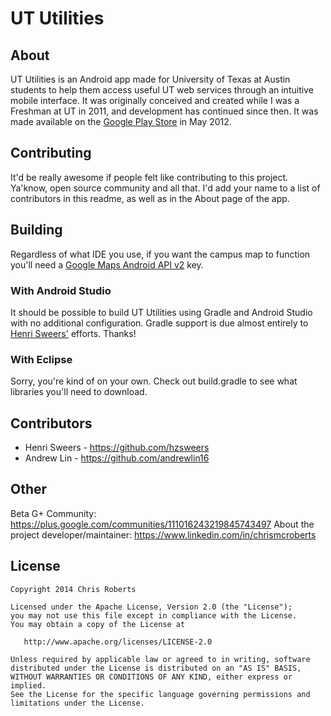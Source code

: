 # UT Utilities

## About
UT Utilities is an Android app made for University of Texas at Austin students to help them access useful UT web services through an intuitive mobile interface. It was originally conceived and created while I was a Freshman at UT in 2011, and development has continued since then. It was made available on the [Google Play Store](https://play.google.com/store/apps/details?id=com.nasageek.utexasutilities) in May 2012.

## Contributing
It'd be really awesome if people felt like contributing to this project. Ya'know, open source community and all that. I'd add your name to a list of contributors in this readme, as well as in the About page of the app.

## Building
Regardless of what IDE you use, if you want the campus map to function you'll need a [Google Maps Android API v2](https://developers.google.com/maps/documentation/android/start#get_an_android_certificate_and_the_google_maps_api_key) key.


### With Android Studio
It should be possible to build UT Utilities using Gradle and Android Studio with no additional configuration. Gradle support is due almost entirely to [Henri Sweers'](https://github.com/hzsweers) efforts. Thanks!

### With Eclipse
Sorry, you're kind of on your own. Check out build.gradle to see what libraries you'll need to download.

## Contributors
- Henri Sweers - https://github.com/hzsweers
- Andrew Lin - https://github.com/andrewlin16

## Other

Beta G+ Community: https://plus.google.com/communities/111016243219845743497
About the project developer/maintainer: https://www.linkedin.com/in/chrismcroberts

## License

    Copyright 2014 Chris Roberts

    Licensed under the Apache License, Version 2.0 (the "License");
    you may not use this file except in compliance with the License.
    You may obtain a copy of the License at

       http://www.apache.org/licenses/LICENSE-2.0

    Unless required by applicable law or agreed to in writing, software
    distributed under the License is distributed on an "AS IS" BASIS,
    WITHOUT WARRANTIES OR CONDITIONS OF ANY KIND, either express or implied.
    See the License for the specific language governing permissions and
    limitations under the License.
